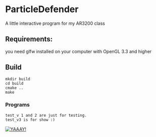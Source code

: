 # ParticleDefender
A little interactive program for my AR3200 class

## Requirements:
you need glfw installed on your computer with OpenGL 3.3 and higher

## Build
	mkdir build
	cd build
	cmake ..
	make

### Programs
	test_v 1 and 2 are just for testing.
	test_v3 is for show :)

[![YAAAY!](https://img.youtube.com/vi/3ZX1oP9X084/200.jpg)](https://www.youtube.com/watch?v=3ZX1oP9X084)
